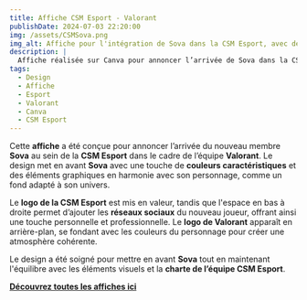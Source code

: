 ```yaml
---  
title: Affiche CSM Esport - Valorant
publishDate: 2024-07-03 22:20:00  
img: /assets/CSMSova.png  
img_alt: Affiche pour l'intégration de Sova dans la CSM Esport, avec des éléments graphiques personnalisés mettant en avant le personnage dans une ambiance Valorant.  
description: |  
  Affiche réalisée sur Canva pour annoncer l’arrivée de Sova dans la CSM Esport, avec un design dynamique et en lien avec l'univers Valorant.  
tags:  
  - Design  
  - Affiche  
  - Esport  
  - Valorant  
  - Canva  
  - CSM Esport  
---  
```


Cette **affiche** a été conçue pour annoncer l’arrivée du nouveau membre **Sova** au sein de la **CSM Esport** dans le cadre de l’équipe **Valorant**. Le design met en avant **Sova** avec une touche de **couleurs caractéristiques** et des éléments graphiques en harmonie avec son personnage, comme un fond adapté à son univers.  

Le **logo de la CSM Esport** est mis en valeur, tandis que l'espace en bas à droite permet d’ajouter les **réseaux sociaux** du nouveau joueur, offrant ainsi une touche personnelle et professionnelle. Le **logo de Valorant** apparaît en arrière-plan, se fondant avec les couleurs du personnage pour créer une atmosphère cohérente.  

Le design a été soigné pour mettre en avant **Sova** tout en maintenant l'équilibre avec les éléments visuels et la **charte de l’équipe CSM Esport**.  

**[Découvrez toutes les affiches ici](/components/CSMRoster.pdf)**  